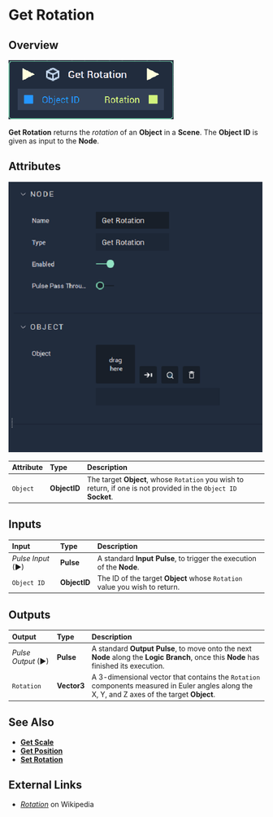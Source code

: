 # Get Rotation

## Overview

![The Get Rotation Node.](../../../.gitbook/assets/node-get-rotation.png)

**Get Rotation** returns the _rotation_ of an **Object** in a **Scene**. The **Object ID** is given as input to the **Node**.

## Attributes

![The Get Rotation Node Attributes.](../../../.gitbook/assets/node-get-rotation-attr.png)


| Attribute | Type | Description |
| :--- | :--- | :--- |
| `Object` | **ObjectID** | The target **Object**, whose `Rotation` you wish to return, if one is not provided in the `Object ID` **Socket**. |

## Inputs

| Input | Type | Description |
| :--- | :--- | :--- |
| _Pulse Input_ \(►\) | **Pulse** | A standard **Input Pulse**, to trigger the execution of the **Node**. |
| `Object ID` | **ObjectID** | The ID of the target **Object** whose `Rotation` value you wish to return. |

## Outputs

| Output | Type | Description |
| :--- | :--- | :--- |
| _Pulse Output_ \(►\) | **Pulse** | A standard **Output Pulse**, to move onto the next **Node** along the **Logic Branch**, once this **Node** has finished its execution. |
| `Rotation` | **Vector3** | A 3-dimensional vector that contains the `Rotation` components measured in Euler angles along the X, Y, and Z axes of the target **Object**. |

## See Also

* [**Get Scale**](get-scale.md)
* [**Get Position**](get-position.md)
* [**Set Rotation**](set-rotation.md)

## External Links

* [_Rotation_](https://en.wikipedia.org/wiki/Euler_angles) on Wikipedia

